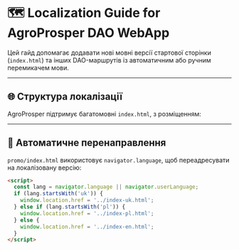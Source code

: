 # 🗺️ Localization Guide for AgroProsper DAO WebApp

Цей гайд допомагає додавати нові мовні версії стартової сторінки (`index.html`) та інших DAO-маршрутів із автоматичним або ручним перемикачем мови.

---

## 🌐 Структура локалізації

AgroProsper підтримує багатомовні `index.html`, з розміщенням:


---

## 🔀 Автоматичне перенаправлення

`promo/index.html` використовує `navigator.language`, щоб переадресувати на локалізовану версію:

```html
<script>
  const lang = navigator.language || navigator.userLanguage;
  if (lang.startsWith('uk')) {
    window.location.href = '../index-uk.html';
  } else if (lang.startsWith('pl')) {
    window.location.href = '../index-pl.html';
  } else {
    window.location.href = '../index-en.html';
  }
</script>
